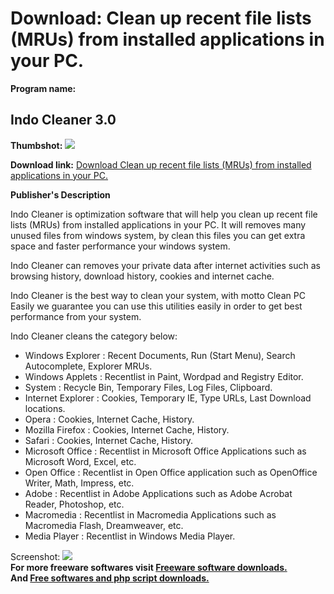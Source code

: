# Download: Clean up recent file lists (MRUs) from installed applications in your PC.

**Program name:**

## Indo Cleaner 3.0

  
**Thumbshot:** ![](http://www.freewarefiles.com/screenshot/indo_cleaner_md.jpg)   
  
**Download link:** [Download Clean up recent file lists (MRUs) from installed applications in your PC.](http://freesoftwares.boysofts.com/Indo-Cleaner_program_38085.html)  
  


**Publisher's Description**  
  


Indo Cleaner is optimization software that will help you clean up recent file lists (MRUs) from installed applications in your PC. It will removes many unused files from windows system, by clean this files you can get extra space and faster performance your windows system. 

Indo Cleaner can removes your private data after internet activities such as browsing history, download history, cookies and internet cache.

Indo Cleaner is the best way to clean your system, with motto Clean PC Easily we guarantee you can use this utilities easily in order to get best performance from your system.

Indo Cleaner cleans the category below:

  * Windows Explorer : Recent Documents, Run (Start Menu), Search Autocomplete, Explorer MRUs. 
  * Windows Applets : Recentlist in Paint, Wordpad and Registry Editor. 
  * System : Recycle Bin, Temporary Files, Log Files, Clipboard. 
  * Internet Explorer : Cookies, Temporary IE, Type URLs, Last Download locations. 
  * Opera : Cookies, Internet Cache, History. 
  * Mozilla Firefox : Cookies, Internet Cache, History. 
  * Safari : Cookies, Internet Cache, History. 
  * Microsoft Office : Recentlist in Microsoft Office Applications such as Microsoft Word, Excel, etc. 
  * Open Office : Recentlist in Open Office application such as OpenOffice Writer, Math, Impress, etc. 
  * Adobe : Recentlist in Adobe Applications such as Adobe Acrobat Reader, Photoshop, etc. 
  * Macromedia : Recentlist in Macromedia Applications such as Macromedia Flash, Dreamweaver, etc. 
  * Media Player : Recentlist in Windows Media Player. 

  
  
Screenshot: ![](http://www.freewarefiles.com/screenshot/indo_cleaner.jpg)   
**For more freeware softwares visit [Freeware software downloads.](http://freesoftwares.boysofts.com/)**   
**And [Free softwares and php script downloads.](http://www.boysofts.com/)**
